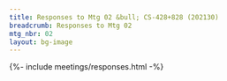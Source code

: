 ```yaml
---
title: Responses to Mtg 02 &bull; CS-428+828 (202130)
breadcrumb: Responses to Mtg 02
mtg_nbr: 02
layout: bg-image
---
```


{%- include meetings/responses.html -%}
